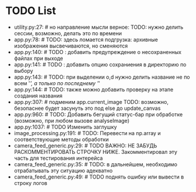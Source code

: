 # TODO List

- utility.py:27: # но направление мысли верное: TODO: нужно делить сессии, возможно, делать это по времени
- app.py:78: # TODO: здесь ломается подгрузка: архивные изображения высвечиваются, но сменяются
- app.py:140: # TODO : добавить предупреждение о несохраненных файлах при выходе
- app.py:141: # TODO : добавить опцию сохраниения в директорию по выбору
- app.py:143: # TODO: при выделении o,d нужно делить название не по всем '_', а только по последнему '_'
- app.py:144: # TODO: также можно добавить проверку на этапе создания названия
- app.py:307: # подменим app.current_image TODO: возможно, безопаснее будет засунуть это под else до update_canvas
- app.py:960: # TODO: Добавить бегущий статус-бар при обработке (возможно, при любом вызове analyseImage)
- app.py:1037: # TODO Изменить заглушку
- image_processing.py:191: # TODO: Перевести на np.array и соответствующие методы обработки
- camera_feed_generic.py:29: # TODO ВАЖНО: НЕ ЗАБУДЬ РАСКОММЕНТИРОВАТЬ СТРОЧКУ НИЖЕ. Закомментировал эту часть для тестирования интерейса
- camera_feed_generic.py:35: # TODO: в дальнейшем, необходимо отрабатывать эту ситуацию адекватно
- camera_feed_generic.py:49: # TODO поднять ошибку или вывести в строку логов

